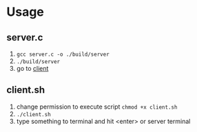 # Usage
## server.c
1. `gcc server.c -o ./build/server`
2. `./build/server`
3. go to [client](##client)


## client.sh
1. change permission to execute script `chmod +x client.sh`
2. `./client.sh`
3. type something to terminal and hit \<enter\> or server terminal